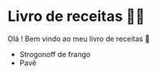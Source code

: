 # Livro de receitas :man_cook:

Olá ! Bem vindo ao meu livro de receitas :wave:

- Strogonoff de frango
- Pavê

 

